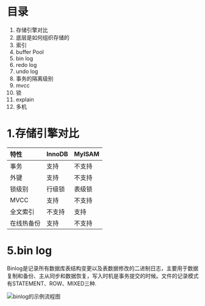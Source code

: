# 目录
1. 存储引擎对比
2. 底层是如何组织存储的
3. 索引
4. buffer Pool
5. bin log
6. redo log
7. undo log
8. 事务的隔离级别
9. mvcc
10. 锁
11. explain
12. 多机

# 1.存储引擎对比
| 特性 | InnoDB | MyISAM |
| :----- | :----- | :----- |
| 事务 | 支持 | 不支持 |
| 外键 | 支持| 不支持|
| 锁级别 | 行级锁 | 表级锁 |
| MVCC | 支持 | 不支持 |
| 全文索引 | 不支持 | 支持 |
| 在线热备份 | 支持 | 不支持 |


# 5.bin log
Binlog是记录所有数据库表结构变更以及表数据修改的二进制日志，主要用于数据复制和备份、主从同步和数据恢复，写入时机是事务提交的时候。文件的记录模式有STATEMENT、ROW、MIXED三种.

![binlog的示例流程图](https://i.imgur.com/YbMkQSh.png)

